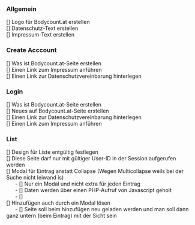 <h3>Allgemein</h3>
[] Logo für Bodycount.at erstellen <br>
[] Datenschutz-Text erstellen <br>
[] Impressum-Text erstellen

<h3>Create Acccount</h3>
[] Was ist Bodycount.at-Seite erstellen <br>
[] Einen Link zum Impressum anführen <br>
[] Einen Link zur Datenschutzvereinbarung hinterlegen

<h3>Login</h3>
[] Was ist Bodycount.at-Seite erstellen <br>
[] Neues auf Bodycount.at-Seite erstellen <br>
[] Einen Link zur Datenschutzvereinbarung hinterlegen <br>
[] Einen Link zum Impressum anführen

<h3>List</h3>
[] Design für Liste entgültig festlegen <br>
[] Diese Seite darf nur mit gültiger User-ID in der Session aufgerufen werden <br>
[] Modal für Eintrag anstatt Collapse (Wegen Multicollapse weils bei der Suche nicht leiwand is) <br>
&nbsp;&nbsp;&nbsp;&nbsp;&nbsp;&nbsp;- [] Nur ein Modal und nicht extra für jeden Eintrag <br>
&nbsp;&nbsp;&nbsp;&nbsp;&nbsp;&nbsp;- [] Daten werden über einen PHP-Aufruf von Javascript geholt <br>
&nbsp;&nbsp;&nbsp;&nbsp;&nbsp;&nbsp;- [] <br>
[] Hinzufügen auch durch ein Modal lösen <br>
&nbsp;&nbsp;&nbsp;&nbsp;&nbsp;&nbsp;- [] Seite soll beim hinzufügen neu geladen werden und man soll dann ganz untern (beim Eintrag) mit der Sicht sein
